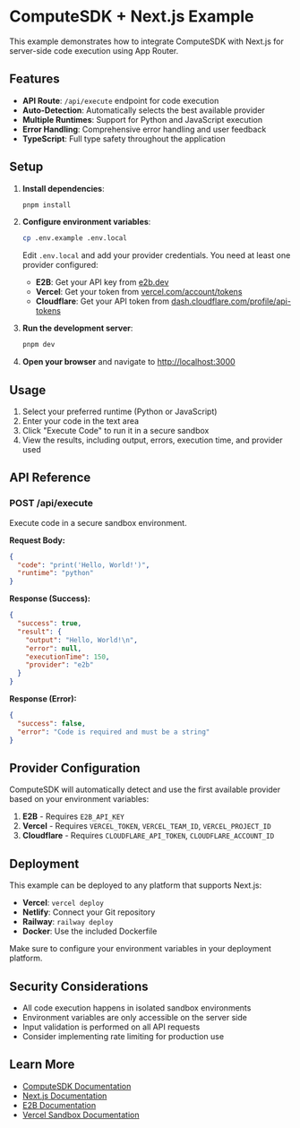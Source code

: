 # ComputeSDK + Next.js Example

This example demonstrates how to integrate ComputeSDK with Next.js for server-side code execution using App Router.

## Features

- **API Route**: `/api/execute` endpoint for code execution
- **Auto-Detection**: Automatically selects the best available provider
- **Multiple Runtimes**: Support for Python and JavaScript execution
- **Error Handling**: Comprehensive error handling and user feedback
- **TypeScript**: Full type safety throughout the application

## Setup

1. **Install dependencies**:
   ```bash
   pnpm install
   ```

2. **Configure environment variables**:
   ```bash
   cp .env.example .env.local
   ```
   
   Edit `.env.local` and add your provider credentials. You need at least one provider configured:
   
   - **E2B**: Get your API key from [e2b.dev](https://e2b.dev)
   - **Vercel**: Get your token from [vercel.com/account/tokens](https://vercel.com/account/tokens)
   - **Cloudflare**: Get your API token from [dash.cloudflare.com/profile/api-tokens](https://dash.cloudflare.com/profile/api-tokens)

3. **Run the development server**:
   ```bash
   pnpm dev
   ```

4. **Open your browser** and navigate to [http://localhost:3000](http://localhost:3000)

## Usage

1. Select your preferred runtime (Python or JavaScript)
2. Enter your code in the text area
3. Click "Execute Code" to run it in a secure sandbox
4. View the results, including output, errors, execution time, and provider used

## API Reference

### POST /api/execute

Execute code in a secure sandbox environment.

**Request Body:**
```json
{
  "code": "print('Hello, World!')",
  "runtime": "python"
}
```

**Response (Success):**
```json
{
  "success": true,
  "result": {
    "output": "Hello, World!\n",
    "error": null,
    "executionTime": 150,
    "provider": "e2b"
  }
}
```

**Response (Error):**
```json
{
  "success": false,
  "error": "Code is required and must be a string"
}
```

## Provider Configuration

ComputeSDK will automatically detect and use the first available provider based on your environment variables:

1. **E2B** - Requires `E2B_API_KEY`
2. **Vercel** - Requires `VERCEL_TOKEN`, `VERCEL_TEAM_ID`, `VERCEL_PROJECT_ID`
3. **Cloudflare** - Requires `CLOUDFLARE_API_TOKEN`, `CLOUDFLARE_ACCOUNT_ID`

## Deployment

This example can be deployed to any platform that supports Next.js:

- **Vercel**: `vercel deploy`
- **Netlify**: Connect your Git repository
- **Railway**: `railway deploy`
- **Docker**: Use the included Dockerfile

Make sure to configure your environment variables in your deployment platform.

## Security Considerations

- All code execution happens in isolated sandbox environments
- Environment variables are only accessible on the server side
- Input validation is performed on all API requests
- Consider implementing rate limiting for production use

## Learn More

- [ComputeSDK Documentation](https://github.com/computesdk/computesdk)
- [Next.js Documentation](https://nextjs.org/docs)
- [E2B Documentation](https://e2b.dev/docs)
- [Vercel Sandbox Documentation](https://vercel.com/docs/functions/sandbox)